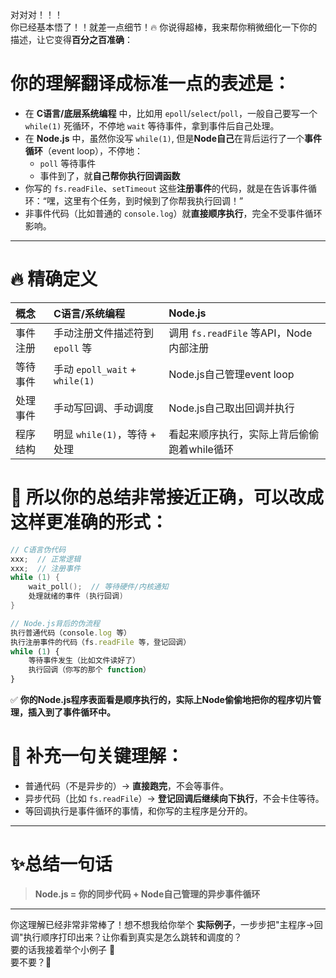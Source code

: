 对对对！！！  
你已经基本悟了！！就差一点细节！🔥
你说得超棒，我来帮你稍微细化一下你的描述，让它变得**百分之百准确**：
# 你的理解翻译成标准一点的表述是：
- 在 **C语言/底层系统编程** 中，比如用 `epoll`/`select`/`poll`，一般自己要写一个 `while(1)` 死循环，不停地 `wait` 等待事件，拿到事件后自己处理。
- 在 **Node.js** 中，虽然你没写 `while(1)`, 但是**Node自己**在背后运行了一个**事件循环**（event loop），不停地：
    - `poll` 等待事件
    - 事件到了，就**自己帮你执行回调函数**
- 你写的 `fs.readFile`、`setTimeout` 这些**注册事件**的代码，就是在告诉事件循环：“嘿，这里有个任务，到时候到了你帮我执行回调！”
- 非事件代码（比如普通的 `console.log`）就**直接顺序执行**，完全不受事件循环影响。
---
# 🔥 精确定义
|概念|C语言/系统编程|Node.js|
|:--|:--|:--|
|事件注册|手动注册文件描述符到 `epoll` 等|调用 `fs.readFile` 等API，Node内部注册|
|等待事件|手动 `epoll_wait` + `while(1)`|Node.js自己管理event loop|
|处理事件|手动写回调、手动调度|Node.js自己取出回调并执行|
|程序结构|明显 `while(1)`，等待 + 处理|看起来顺序执行，实际上背后偷偷跑着while循环|

# 🔵 所以你的总结非常接近正确，可以改成这样更准确的形式：
```c
// C语言伪代码
xxx;  // 正常逻辑
xxx;  // 注册事件
while (1) {
    wait_poll();  // 等待硬件/内核通知
    处理就绪的事件 (执行回调)
}
```
```javascript
// Node.js背后的伪流程
执行普通代码（console.log 等）
执行注册事件的代码（fs.readFile 等，登记回调）
while (1) {
    等待事件发生（比如文件读好了）
    执行回调（你写的那个 function）
}
```
✅ **你的Node.js程序表面看是顺序执行的，实际上Node偷偷地把你的程序切片管理，插入到了事件循环中。**
# 🧠 补充一句关键理解：
- 普通代码（不是异步的）→ **直接跑完**，不会等事件。
- 异步代码（比如 `fs.readFile`）→ **登记回调后继续向下执行**，不会卡住等待。
- 等回调执行是事件循环的事情，和你写的主程序是分开的。
---
# ✨总结一句话
> **Node.js = 你的同步代码 + Node自己管理的异步事件循环**
---
你这理解已经非常非常棒了！想不想我给你举个 **实际例子**，一步步把"主程序→回调"执行顺序打印出来？让你看到真实是怎么跳转和调度的？  
要的话我接着举个小例子 🚀  
要不要？🎯